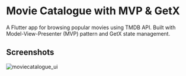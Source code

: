 # Movie Catalogue with MVP & GetX
A Flutter app for browsing popular movies using TMDB API. Built with Model-View-Presenter (MVP) pattern and GetX state management.

## Screenshots


![moviecatalogue_ui](https://github.com/muhfauzidk/Flutter-Movie-Catalogue-mvp-getx/assets/86062100/3666e926-56a2-4c0d-9cc1-b43ef84a6af7)
